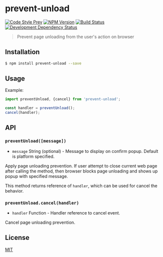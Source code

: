 # prevent-unload

[![Code Style Prev](https://img.shields.io/badge/code%20style-prev-32c8fc.svg?style=flat-square)](https://github.com/preco21/eslint-config-prev)
[![NPM Version](https://img.shields.io/npm/v/prevent-unload.svg?style=flat-square)](https://www.npmjs.com/package/prevent-unload)
[![Build Status](https://img.shields.io/travis/preco21/prevent-unload/master.svg?style=flat-square)](https://travis-ci.org/preco21/prevent-unload)
[![Development Dependency Status](	https://img.shields.io/david/dev/preco21/prevent-unload.svg?style=flat-square)](https://david-dm.org/preco21/prevent-unload#info=devDependencies)

> Prevent page unloading from the user's action on browser

## Installation

```bash
$ npm install prevent-unload --save
```

## Usage

Example:

```javascript
import preventUnload, {cancel} from 'prevent-unload';

const handler = preventUnload();
cancel(handler);
```

## API

### `preventUnload([message])`

* `message` String (optional) - Message to display on confirm popup. Default is
platform specified.

Apply page unloading prevention. If user attempt to close current web page after
calling the method, then browser blocks page unloading and shows up popup with
specified message.

This method returns reference of `handler`, which can be used for cancel the
behavior.

### `preventUnload.cancel(handler)`

* `handler` Function - Handler reference to cancel event.

Cancel page unloading prevention.

## License

[MIT](http://preco.mit-license.org/)
